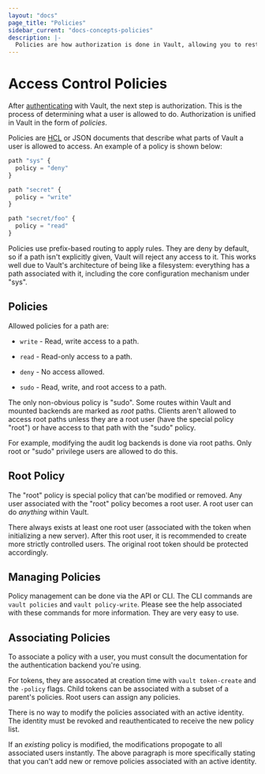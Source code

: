 ```yaml
---
layout: "docs"
page_title: "Policies"
sidebar_current: "docs-concepts-policies"
description: |-
  Policies are how authorization is done in Vault, allowing you to restrict which parts of Vault a user can access.
---
```


# Access Control Policies

After [authenticating](/docs/concepts/auth.html) with Vault, the
next step is authorization. This is the process of determining what
a user is allowed to do. Authorization is unified in Vault in the form
of _policies_.

Policies are [HCL](https://github.com/hashicorp/hcl) or JSON documents
that describe what parts of Vault a user is allowed to access. An example
of a policy is shown below:

```javascript
path "sys" {
  policy = "deny"
}

path "secret" {
  policy = "write"
}

path "secret/foo" {
  policy = "read"
}
```

Policies use prefix-based routing to apply rules. They are deny by default,
so if a path isn't explicitly given, Vault will reject any access to it.
This works well due to Vault's architecture of being like a filesystem:
everything has a path associated with it, including the core configuration
mechanism under "sys".

## Policies

Allowed policies for a path are:

  * `write` - Read, write access to a path.

  * `read` - Read-only access to a path.

  * `deny` - No access allowed.

  * `sudo` - Read, write, and root access to a path.

The only non-obvious policy is "sudo". Some routes within Vault and mounted
backends are marked as _root_ paths. Clients aren't allowed to access root
paths unless they are a root user (have the special policy "root") or
have access to that path with the "sudo" policy.

For example, modifying the audit log backends is done via root paths.
Only root or "sudo" privilege users are allowed to do this.

## Root Policy

The "root" policy is special policy that can'be modified or removed.
Any user associated with the "root" policy becomes a root user. A root
user can do _anything_ within Vault.

There always exists at least one root user (associated with the token
when initializing a new server). After this root user, it is recommended
to create more strictly controlled users. The original root token should
be protected accordingly.

## Managing Policies

Policy management can be done via the API or CLI. The CLI commands are
`vault policies` and `vault policy-write`. Please see the help associated
with these commands for more information. They are very easy to use.

## Associating Policies

To associate a policy with a user, you must consult the documentation for
the authentication backend you're using.

For tokens, they are assocated at creation time with `vault token-create`
and the `-policy` flags. Child tokens can be associated with a subset of
a parent's policies. Root users can assign any policies.

There is no way to modify the policies associated with an active
identity. The identity must be revoked and reauthenticated to receive
the new policy list.

If an _existing_ policy is modified, the modifications propogate
to all associated users instantly. The above paragraph is more specifically
stating that you can't add new or remove policies associated with an
active identity.
